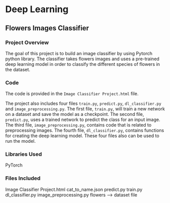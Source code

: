 # Deep Learning
## Flowers Images Classifier 

### Project Overview

The goal of this project is to build an image classifier by using Pytorch python library. The classifier takes flowers images and uses a pre-trained deep learning model in order to classify the different species of flowers in the dataset. 

### Code

The code is provided in the `Image Classifier Project.html` file. 

The project also includes four files `train.py`, `predict.py`, `dl_classifier.py` and `image_preprocessing.py`. The first file, `train.py`, will train a new network on a dataset and save the model as a checkpoint. The second file, `predict.py`, uses a trained network to predict the class for an input image. The third file, `image_preprocessing.py`, contains code that is related to preprocessing images. The fourth file, `dl_classifier.py`, contains functions for creating the deep learning model. These four files also can be used to run the model. 


### Libraries Used

PyTorch


### Files Included

Image Classifier Project.html
cat_to_name.json
predict.py
train.py
dl_classifier.py
image_preprocessing.py
flowers --> dataset file
